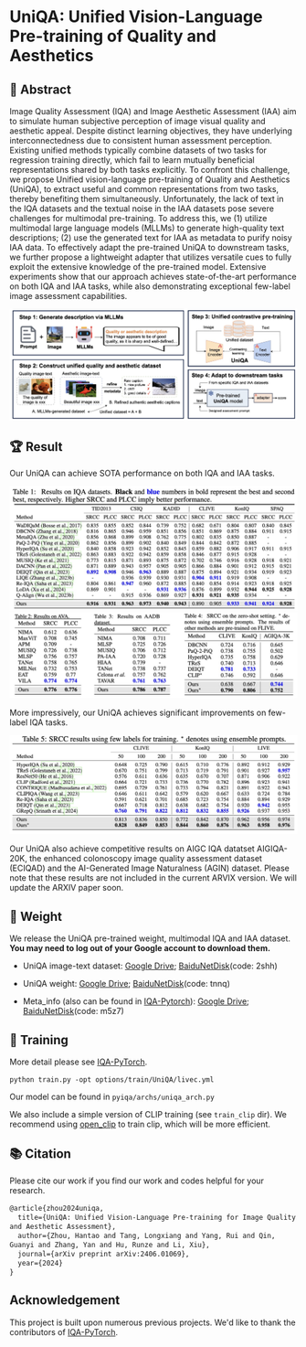 # UniQA: Unified Vision-Language Pre-training of Quality and Aesthetics

## :loudspeaker: Abstract

Image Quality Assessment (IQA) and Image Aesthetic Assessment (IAA) aim to simulate human subjective perception of image visual quality and aesthetic appeal.
Despite distinct learning objectives, they have underlying interconnectedness due to consistent human assessment perception. Existing unified methods typically combine datasets of two tasks for regression training directly, which fail to learn mutually beneficial representations shared by both tasks explicitly. To confront this challenge, we propose Unified vision-language pre-training of Quality and Aesthetics (UniQA), to extract useful and common representations from two tasks, thereby benefiting them simultaneously. Unfortunately, the lack of text in the IQA datasets and the textual noise in the IAA datasets pose severe challenges for multimodal pre-training. To address this, we (1) utilize multimodal large language models (MLLMs) to generate high-quality text descriptions; (2) use the generated text for IAA  as metadata to purify noisy IAA data. To effectively adapt the pre-trained UniQA to downstream tasks, we further propose a lightweight adapter that utilizes versatile cues to fully exploit the extensive knowledge of the pre-trained model. Extensive experiments show that our approach achieves state-of-the-art performance on both IQA and IAA tasks, while also demonstrating exceptional few-label image assessment capabilities. 


<img src="docs/resources/UniQA_pipeline.jpg">

## :trophy: Result

Our UniQA can achieve SOTA performance on both IQA and IAA tasks.

<img src="docs/resources/UniQA_performance_iqa.jpg">
<img src="docs/resources/UniQA_performance_iaa.jpg">

More impressively, our UniQA achieves significant improvements on few-label IQA tasks.

<img src="docs/resources/UniQA_performance_few_iqa.jpg">

Our UniQA also achieve competitive results on AIGC IQA datatset AIGIQA-20K, the enhanced colonoscopy image quality assessment dataset (ECIQAD) and the AI-Generated Image Naturalness (AGIN) dataset. Please note that these results are not included in the current ARVIX version. We will update the ARXIV paper soon.

## :open_file_folder: Weight
We release the UniQA pre-trained weight, multimodal IQA and IAA dataset.  **You may need to log out of your Google account to download them.**

 - UniQA image-text dataset: [Google Drive](https://drive.google.com/file/d/1I9wjwiDBwxGFOQaMEsxnEuX58SrpoJbe/view?usp=sharing); 
 [BaiduNetDisk](https://pan.baidu.com/s/1DZP8AHC7p3WF62yM58xEqg?pwd=2shh)(code: 2shh)

 - UniQA weight: [Google Drive](https://drive.google.com/file/d/1stL1EqYvjkThGDpfPWRQzvbA780FKM4n/view?usp=sharing); 
 [BaiduNetDisk](https://pan.baidu.com/s/1XB55QtbimMojGDIJ8h8UnA?pwd=tnnq)(code: tnnq)

 - Meta_info (also can be found in [IQA-Pytorch](https://github.com/chaofengc/IQA-PyTorch)): [Google Drive](https://drive.google.com/file/d/1XldiIPXm3Z86-WIHAJhpD5LYvBSxj6Lt/view?usp=sharing); 
 [BaiduNetDisk](https://pan.baidu.com/s/1dCW3ux9kUtv7uoMazeCv9A?pwd=m5z7)(code: m5z7)

## 🚀 Training
More detail please see [IQA-PyTorch](https://github.com/chaofengc/IQA-PyTorch).
```
python train.py -opt options/train/UniQA/livec.yml 
```

Our model can be found in `pyiqa/archs/uniqa_arch.py`

We also include a simple version of CLIP training (see `train_clip` dir). We recommend using [open_clip](https://github.com/mlfoundations/open_clip) to train clip, which will be more efficient.

## 📚  Citation
Please cite our work if you find our work and codes helpful for your research.
```
@article{zhou2024uniqa,
  title={UniQA: Unified Vision-Language Pre-training for Image Quality and Aesthetic Assessment},
  author={Zhou, Hantao and Tang, Longxiang and Yang, Rui and Qin, Guanyi and Zhang, Yan and Hu, Runze and Li, Xiu},
  journal={arXiv preprint arXiv:2406.01069},
  year={2024}
}
```

## Acknowledgement

This project is built upon numerous previous projects. We'd like to thank the contributors of [IQA-PyTorch](https://github.com/chaofengc/IQA-PyTorch).
